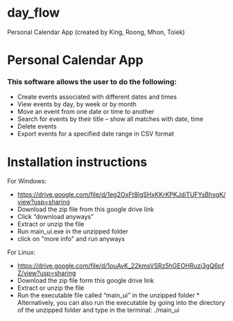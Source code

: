 # day_flow
Personal Calendar App (created by King, Roong, Mhon, Toiek)

# Personal Calendar App
### This software allows the user to do the following:
* Create events associated with different dates and times
* View events by day, by week or by month
* Move an event from one date or time to another
* Search for events by their title – show all matches with date, time
* Delete events
* Export events for a specified date range in CSV format

# Installation instructions
For Windows:  
* https://drive.google.com/file/d/1eg2OxFt8lgSHxKKrKPKJdiTUFYsBhxgK/view?usp=sharing
* Download the zip file from this google drive link
* Click “download anyways”
* Extract or unzip the file
* Run main_ui.exe in the unzipped folder
* click on "more info" and run anyways

For Linux: 
* https://drive.google.com/file/d/1ouAvK_22kmsVSRz5hGEOHRuzi3gQ6pfZ/view?usp=sharing
* Download the zip file form this google drive link
* Extract or unzip the file
* Run the executable file called “main_ui” in the unzipped folder
      * Alternatively, you can also run the executable by going into the directory of the unzipped folder and type in the terminal:
./main_ui
